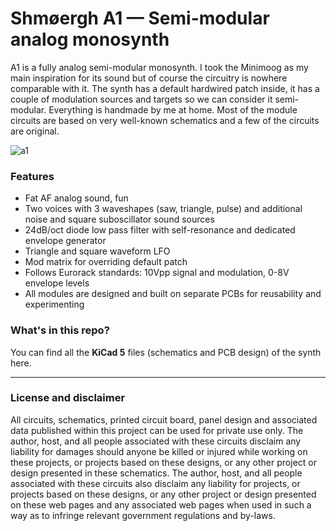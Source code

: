 # Shmøergh A1 — Semi-modular analog monosynth

A1 is a fully analog semi-modular monosynth. I took the Minimoog as my main inspiration for its sound but of course the circuitry is nowhere comparable with it. The synth has a default hardwired patch inside, it has a couple of modulation sources and targets so we can consider it semi-modular. Everything is handmade by me at home. Most of the module circuits are based on very well-known schematics and a few of the circuits are original. 

![a1](https://user-images.githubusercontent.com/353959/149623386-b24a9bb8-e4bf-4763-90b9-f67211097202.jpeg)

### Features
- Fat AF analog sound, fun
- Two voices with 3 waveshapes (saw, triangle, pulse) and additional noise and square suboscillator sound sources
- 24dB/oct diode low pass filter with self-resonance and dedicated envelope generator
- Triangle and square waveform LFO
- Mod matrix for overriding default patch
- Follows Eurorack standards: 10Vpp signal and modulation, 0-8V envelope levels
- All modules are designed and built on separate PCBs for reusability and experimenting

### What's in this repo?
You can find all the **KiCad 5** files (schematics and PCB design) of the synth here.

---

### License and disclaimer
All circuits, schematics, printed circuit board, panel design and associated data published within this project can be used for private use only. The author, host, and all people associated with these circuits disclaim any liability for damages should anyone be killed or injured while working on these projects, or projects based on these designs, or any other project or design presented in these schematics. The author, host, and all people associated with these circuits also disclaim any liability for projects, or projects based on these designs, or any other project or design presented on these web pages and any associated web pages when used in such a way as to infringe relevant government regulations and by-laws.
